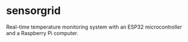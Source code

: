 # sensorgrid
Real-time temperature monitoring system with an ESP32 microcontroller and a Raspberry Pi computer.
